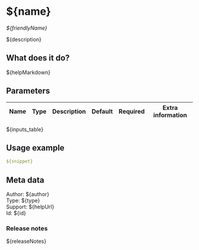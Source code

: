 # ${name}
*${friendlyName}*

${description}

## What does it do?

${helpMarkdown}


## Parameters

| Name | Type  | Description   | Default  | Required    | Extra information |
|---|---|---|---|---|---|
${inputs_table}


## Usage example

```yml
${snippet}
```

## Meta data

Author: ${author}  
Type: ${type}  
Support: ${helpUrl}  
Id: ${id}  

### Release notes

${releaseNotes}
